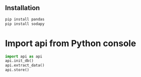 ## Installation
```bash
pip install pandas
pip install sodapy
```

# Import api from Python console
```python
import api as api
api.init_db()
api.extract_data()
api.store()
```